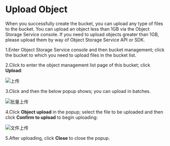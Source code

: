 # Upload Object

When you successfully create the bucket, you can upload any type of files to the bucket. You can upload an object less than 1GB via the Object Storage Service console. If you need to upload objects greater than 1GB, please upload them by way of Object Storage Service API or SDK.

1.Enter Object Storage Service console and then bucket management; click the bucket to which you need to upload files in the bucket list.

2.Click to enter the object management list page of this bucket; click **Upload**:

![上传](https://github.com/jdcloudcom/cn/blob/edit/image/Object-Storage-Service/OSS-012.png)

 3.Click and then the below popup shows; you can upload in batches.

![批量上传](https://github.com/jdcloudcom/cn/blob/edit/image/Object-Storage-Service/OSS-013.png)

 4.Click **Object upload** in the popup; select the file to be uploaded and then click **Confirm to upload** to begin uploading:

![文件上传](https://github.com/jdcloudcom/cn/blob/edit/image/Object-Storage-Service/OSS-014.png)

 5.After uploading, click **Close** to close the popup.
